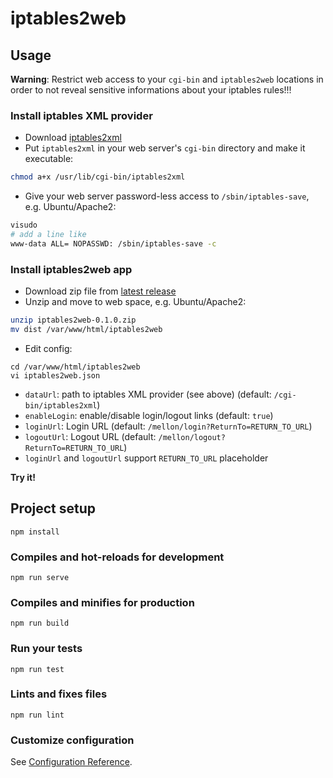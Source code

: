 # iptables2web

## Usage
**Warning**: Restrict web access to your `cgi-bin` and `iptables2web` locations in order to not reveal sensitive informations about your iptables rules!!!  

### Install iptables XML provider
- Download [iptables2xml](https://github.com/frnktrgr/iptables2web/blob/master/cgi-bin/iptables2xml)
- Put `iptables2xml` in your web server's `cgi-bin` directory and make it executable:
```bash
chmod a+x /usr/lib/cgi-bin/iptables2xml
```
- Give your web server password-less access to `/sbin/iptables-save`, e.g. Ubuntu/Apache2:
```bash
visudo
# add a line like
www-data ALL= NOPASSWD: /sbin/iptables-save -c
```

### Install iptables2web app
- Download zip file from [latest release](https://github.com/frnktrgr/iptables2web/releases)
- Unzip and move to web space, e.g. Ubuntu/Apache2:
```bash
unzip iptables2web-0.1.0.zip
mv dist /var/www/html/iptables2web
```
- Edit config:
```
cd /var/www/html/iptables2web
vi iptables2web.json
```
- `dataUrl`: path to iptables XML provider (see above) (default: `/cgi-bin/iptables2xml`)
- `enableLogin`: enable/disable login/logout links (default: `true`)
- `loginUrl`:  Login URL (default: `/mellon/login?ReturnTo=RETURN_TO_URL`)
- `logoutUrl`: Logout URL (default: `/mellon/logout?ReturnTo=RETURN_TO_URL`)
- `loginUrl` and `logoutUrl` support `RETURN_TO_URL` placeholder 

**Try it!**

## Project setup
```
npm install
```

### Compiles and hot-reloads for development
```
npm run serve
```

### Compiles and minifies for production
```
npm run build
```

### Run your tests
```
npm run test
```

### Lints and fixes files
```
npm run lint
```

### Customize configuration
See [Configuration Reference](https://cli.vuejs.org/config/).